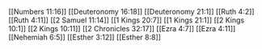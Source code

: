 [[Numbers 11:16]]
[[Deuteronomy 16:18]]
[[Deuteronomy 21:1]]
[[Ruth 4:2]]
[[Ruth 4:11]]
[[2 Samuel 11:14]]
[[1 Kings 20:7]]
[[1 Kings 21:1]]
[[2 Kings 10:1]]
[[2 Kings 10:11]]
[[2 Chronicles 32:17]]
[[Ezra 4:7]]
[[Ezra 4:11]]
[[Nehemiah 6:5]]
[[Esther 3:12]]
[[Esther 8:8]]
